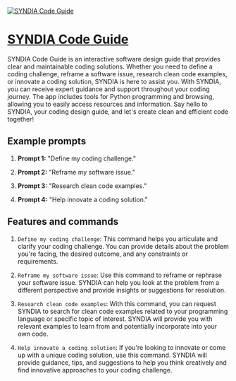 [![SYNDIA Code Guide](https://files.oaiusercontent.com/file-gp67cmIFKkLf2LouEvdxhD3y?se=2123-10-16T06%3A08%3A47Z&sp=r&sv=2021-08-06&sr=b&rscc=max-age%3D31536000%2C%20immutable&rscd=attachment%3B%20filename%3D28c9cd82-d85b-4226-883b-93d5ff9dcbae.png&sig=bCE%2BZSwct7/ZtnoBtQC2gjHFSh51uGSLMaeN8R%2BTxWs%3D)](https://chat.openai.com/g/g-ktCQOWZXi-syndia-code-guide)

# [SYNDIA Code Guide](https://chat.openai.com/g/g-ktCQOWZXi-syndia-code-guide)

SYNDIA Code Guide is an interactive software design guide that provides clear and maintainable coding solutions. Whether you need to define a coding challenge, reframe a software issue, research clean code examples, or innovate a coding solution, SYNDIA is here to assist you. With SYNDIA, you can receive expert guidance and support throughout your coding journey. The app includes tools for Python programming and browsing, allowing you to easily access resources and information. Say hello to SYNDIA, your coding design guide, and let's create clean and efficient code together!

## Example prompts

1. **Prompt 1:** "Define my coding challenge."

2. **Prompt 2:** "Reframe my software issue."

3. **Prompt 3:** "Research clean code examples."

4. **Prompt 4:** "Help innovate a coding solution."

## Features and commands

1. `Define my coding challenge`: This command helps you articulate and clarify your coding challenge. You can provide details about the problem you're facing, the desired outcome, and any constraints or requirements.

2. `Reframe my software issue`: Use this command to reframe or rephrase your software issue. SYNDIA can help you look at the problem from a different perspective and provide insights or suggestions for resolution.

3. `Research clean code examples`: With this command, you can request SYNDIA to search for clean code examples related to your programming language or specific topic of interest. SYNDIA will provide you with relevant examples to learn from and potentially incorporate into your own code.

4. `Help innovate a coding solution`: If you're looking to innovate or come up with a unique coding solution, use this command. SYNDIA will provide guidance, tips, and suggestions to help you think creatively and find innovative approaches to your coding challenge.